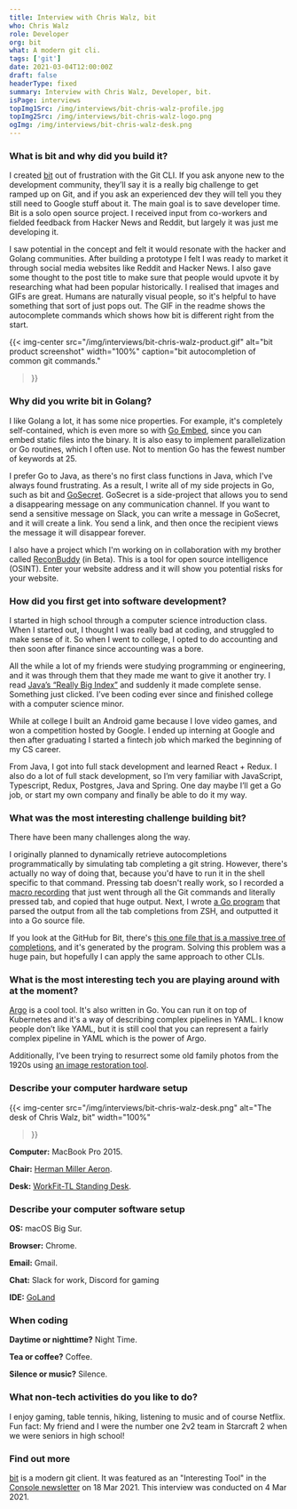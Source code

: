 ```yaml
---
title: Interview with Chris Walz, bit
who: Chris Walz
role: Developer
org: bit
what: A modern git cli.
tags: ['git']
date: 2021-03-04T12:00:00Z
draft: false
headerType: fixed
summary: Interview with Chris Walz, Developer, bit.
isPage: interviews
topImg1Src: /img/interviews/bit-chris-walz-profile.jpg
topImg2Src: /img/interviews/bit-chris-walz-logo.png
ogImg: /img/interviews/bit-chris-walz-desk.png
---
```


### What is bit and why did you build it?

I created [bit](https://github.com/chriswalz/bit) out of frustration with the
Git CLI. If you ask anyone new to the development community, they’ll say it is
a really big challenge to get ramped up on Git, and if you ask an experienced
dev they will tell you they still need to Google stuff about it. The main goal
is to save developer time. Bit is a solo open source project. I received input
from co-workers and fielded feedback from Hacker News and Reddit, but largely
it was just me developing it.

I saw potential in the concept and felt it would resonate with the hacker and
Golang communities. After building a prototype I felt I was ready to market it
through social media websites like Reddit and Hacker News. I also gave some
thought to the post title to make sure that people would upvote it by
researching what had been popular historically. I realised that images and GIFs
are great. Humans are naturally visual people, so it's helpful to have
something that sort of just pops out. The GIF in the readme shows the
autocomplete commands which shows how bit is different right from the start.

{{< img-center
src="/img/interviews/bit-chris-walz-product.gif"
alt="bit product screenshot"
width="100%"
caption="bit autocompletion of common git commands."
>}}

### Why did you write bit in Golang?

I like Golang a lot, it has some nice properties. For example, it's completely
self-contained, which is even more so with [Go
Embed](https://golangtutorial.dev/tips/embed-files-in-go/), since you can embed
static files into the binary. It is also easy to implement parallelization or
Go routines, which I often use. Not to mention Go has the fewest number of
keywords at 25.

I prefer Go to Java, as there's no first class functions in Java, which I've
always found frustrating. As a result, I write all of my side projects in Go,
such as bit and [GoSecret](https://www.gosecret.io/). GoSecret is a
side-project that allows you to send a disappearing message on any
communication channel. If you want to send a sensitive message on Slack, you
can write a message in GoSecret, and it will create a link. You send a link,
and then once the recipient views the message it will disappear forever.

I also have a project which I'm working on in collaboration with my brother
called [ReconBuddy](https://reconbuddy.com/) (in Beta). This is a tool for open
source intelligence (OSINT). Enter your website address and it will show you
potential risks for your website.

### How did you first get into software development?

I started in high school through a computer science introduction class. When I
started out, I thought I was really bad at coding, and struggled to make sense
of it. So when I went to college, I opted to do accounting and then soon after
finance since accounting was a bore.

All the while a lot of my friends were studying programming or engineering, and
it was through them that they made me want to give it another try. I read
[Java’s “Really Big
Index”](https://docs.oracle.com/javase/tutorial/reallybigindex.html) and
suddenly it made complete sense. Something just clicked. I’ve been coding ever
since and finished college with a computer science minor.

While at college I built an Android game because I love video games, and won a
competition hosted by Google. I ended up interning at Google and then after
graduating I started a fintech job which marked the beginning of my CS career.

From Java, I got into full stack development and learned React + Redux. I also
do a lot of full stack development, so I’m very familiar with JavaScript,
Typescript, Redux, Postgres, Java and Spring. One day maybe I’ll get a Go
job, or start my own company and finally be able to do it my way.

### What was the most interesting challenge building bit?

There have been many challenges along the way.

I originally planned to dynamically retrieve autocompletions programmatically
by simulating tab completing a git string. However, there's actually no way of
doing that, because you'd have to run it in the shell specific to that command.
Pressing tab doesn't really work, so I recorded a [macro
recording](https://www.macrorecorder.com/) that just went through all the Git
commands and literally pressed tab, and copied that huge output. Next, I wrote
[a Go
program](https://github.com/chriswalz/bit/blob/d895cdcbdf84cb50b6b669561c1cba9c1589d173/scripts/parse_zsh_output_and_generate_suggestions_tree.go)
that parsed the output from all the tab completions from ZSH, and outputted it
into a Go source file.

If you look at the GitHub for Bit, there's [this one file that is a massive
tree of
completions](https://github.com/chriswalz/bit/blob/d895cdcbdf84cb50b6b669561c1cba9c1589d173/cmd/code_generated_src.go),
and it's generated by the program. Solving this problem was a huge pain, but
hopefully I can apply the same approach to other CLIs.

### What is the most interesting tech you are playing around with at the moment?

[Argo](https://github.com/argoproj/argo-cd/) is a cool tool. It's also written
in Go. You can run it on top of Kubernetes and it's a way of describing complex
pipelines in YAML. I know people don’t like YAML, but it is still cool that you
can represent a fairly complex pipeline in YAML which is the power of Argo.

Additionally, I’ve been trying to resurrect some old family photos from the
1920s using [an image restoration
tool](https://github.com/microsoft/Bringing-Old-Photos-Back-to-Life).

### Describe your computer hardware setup

{{< img-center
src="/img/interviews/bit-chris-walz-desk.png"
alt="The desk of Chris Walz, bit"
width="100%"
>}}

**Computer:** MacBook Pro 2015.

**Chair:** [Herman Miller
Aeron](https://www.hermanmiller.com/products/seating/office-chairs/aeron-chairs/).

**Desk:** [WorkFit-TL Standing
Desk](https://store.ergotron.com/stand-up-desks/workfit-tl-sit-stand-desktop-workstation.html).

### Describe your computer software setup

**OS:** macOS Big Sur.

**Browser:** Chrome.

**Email:** Gmail.

**Chat:** Slack for work, Discord for gaming

**IDE:** [GoLand](https://www.jetbrains.com/go/)

### When coding

**Daytime or nighttime?** Night Time.

**Tea or coffee?** Coffee.

**Silence or music?** Silence.

### What non-tech activities do you like to do?

I enjoy gaming, table tennis, hiking, listening to music and of course Netflix.
Fun fact: My friend and I were the number one 2v2 team in Starcraft 2 when we
were seniors in high school!

### Find out more

[bit](https://github.com/chriswalz/bit) is a modern git client. It was featured
as an "Interesting Tool" in the [Console newsletter](https://console.dev) on 18
Mar 2021. This interview was conducted on 4 Mar 2021.

